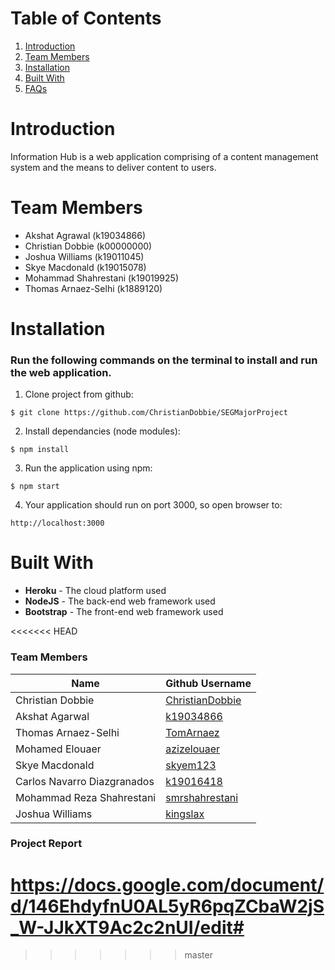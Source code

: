 # Table of Contents
1. [Introduction](#introduction)
2. [Team Members](#team-members)
3. [Installation](#installation)
4. [Built With](#built-with)
4. [FAQs](#faqs)
# Introduction
Information Hub is a web application comprising of a content management system and the means to deliver content to users.
# Team Members
* Akshat Agrawal (k19034866)   
* Christian Dobbie (k00000000)  
* Joshua Williams (k19011045)  
* Skye Macdonald (k19015078)  
* Mohammad Shahrestani (k19019925)  
* Thomas Arnaez-Selhi (k1889120)
# Installation
### Run the following commands on the terminal to install and run the web application.
1. Clone project from github:
```
$ git clone https://github.com/ChristianDobbie/SEGMajorProject
```
2. Install dependancies (node modules):
```
$ npm install
```
3. Run the application using npm:
```
$ npm start
```
4. Your application should run on port 3000, so open browser to:
```
http://localhost:3000
```
# Built With
* **Heroku** - The cloud platform used
* **NodeJS** - The back-end web framework used
* **Bootstrap** - The front-end web framework used


<<<<<<< HEAD
### Team Members
|Name|Github Username|
|---|---|
|Christian Dobbie|[ChristianDobbie](https://github.com/ChristianDobbie)|
|Akshat Agarwal|[k19034866](https://github.com/k19034866)|
|Thomas Arnaez-Selhi|[TomArnaez](https://github.com/TomArnaez)|
|Mohamed Elouaer|[azizelouaer](https://github.com/azizelouaer)|
|Skye Macdonald|[skyem123](https://github.com/skyem123)|
|Carlos Navarro Diazgranados|[k19016418](https://github.com/k19016418)|
|Mohammad Reza Shahrestani|[smrshahrestani](https://github.com/smrshahrestani)|
|Joshua Williams|[kingslax](https://github.com/kingslax)|


### Project Report
https://docs.google.com/document/d/146EhdyfnU0AL5yR6pqZCbaW2jS_W-JJkXT9Ac2c2nUI/edit#
=======
>>>>>>> master
